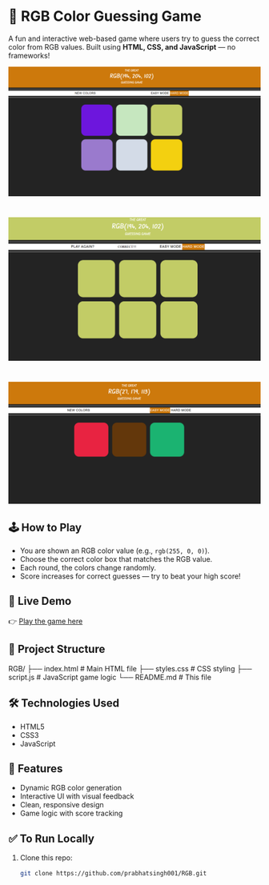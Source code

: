 # 🎨 RGB Color Guessing Game

A fun and interactive web-based game where users try to guess the correct color from RGB values. Built using **HTML, CSS, and JavaScript** — no frameworks!

![Game Screenshot](assets/screenshot.png)
#
![Game Screenshot](assets/screenshot1.png)
#
![Game Screenshot](assets/Screenshot2.png)

## 🕹️ How to Play

- You are shown an RGB color value (e.g., `rgb(255, 0, 0)`).
- Choose the correct color box that matches the RGB value.
- Each round, the colors change randomly.
- Score increases for correct guesses — try to beat your high score!

## 🚀 Live Demo

👉 [Play the game here](https://prabhatsingh001.github.io/RGB/)

## 📁 Project Structure

RGB/
├── index.html # Main HTML file
├── styles.css # CSS styling
├── script.js # JavaScript game logic
└── README.md # This file


## 🛠️ Technologies Used

- HTML5
- CSS3
- JavaScript

## 🧠 Features

- Dynamic RGB color generation
- Interactive UI with visual feedback
- Clean, responsive design
- Game logic with score tracking

## ✅ To Run Locally

1. Clone this repo:
   ```bash
   git clone https://github.com/prabhatsingh001/RGB.git
